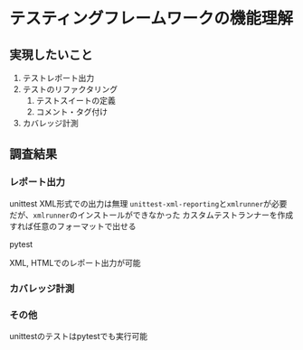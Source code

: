 # テスティングフレームワークの機能理解

## 実現したいこと

1. テストレポート出力
2. テストのリファクタリング
    1. テストスイートの定義
    2. コメント・タグ付け
3. カバレッジ計測

## 調査結果

### レポート出力

unittest
XML形式での出力は無理
    `unittest-xml-reporting`と`xmlrunner`が必要だが、`xmlrunner`のインストールができなかった
カスタムテストランナーを作成すれば任意のフォーマットで出せる

pytest

XML, HTMLでのレポート出力が可能

### カバレッジ計測


### その他

unittestのテストはpytestでも実行可能
